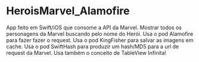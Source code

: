 # HeroisMarvel_Alamofire

App feito em Swift/iOS que consome a API da Marvel.
Mostrar todos os personagens da Marvel buscando pelo nome do Herói.
Usa o pod Alamofire para fazer fazer o request.
Usa o pod KingFisher para salvar as imagens em cache.
Usa o pod SwiftHash para produzir um hash/MD5 para a url de request da Marvel.
Usa também o conceito de TableView Infinita!
